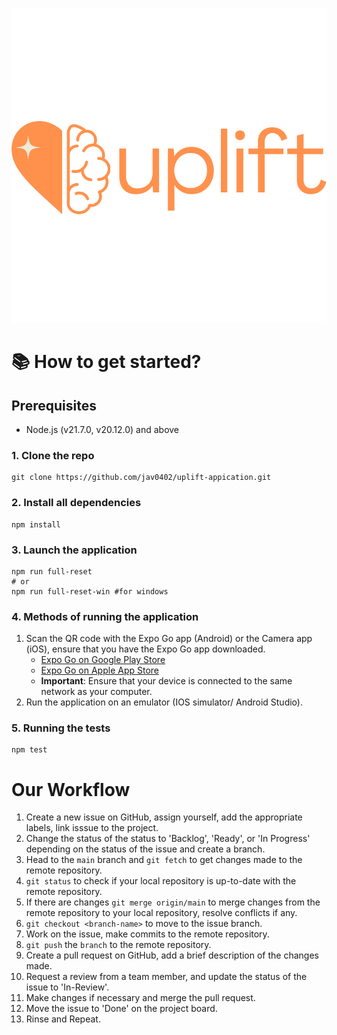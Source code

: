 ![Uplift-logo](https://github.com/jav0402/uplift-appication/blob/main/assets/images/uplift_logo.png)

# 📚 How to get started?
## Prerequisites
- Node.js (v21.7.0, v20.12.0) and above

### 1. Clone the repo

```
git clone https://github.com/jav0402/uplift-appication.git
```

### 2. Install all dependencies

```
npm install
```

### 3. Launch the application

```
npm run full-reset
# or
npm run full-reset-win #for windows
```

### 4. Methods of running the application
1. Scan the QR code with the Expo Go app (Android) or the Camera app (iOS), ensure that you have the Expo Go app downloaded.
    - [Expo Go on Google Play Store](https://play.google.com/store/apps/details?id=host.exp.exponent)
    - [Expo Go on Apple App Store](https://apps.apple.com/us/app/expo-go/id982107779)
    - **Important**: Ensure that your device is connected to the same network as your computer.
2. Run the application on an emulator (IOS simulator/ Android Studio).

### 5. Running the tests
```
npm test
```



# Our Workflow

1. Create a new issue on GitHub, assign yourself, add the appropriate labels, link isssue to the project.
2. Change the status of the status to 'Backlog', 'Ready', or 'In Progress' depending on the status of the issue and create a branch.
3. Head to the `main` branch and `git fetch` to get changes made to the remote repository.
4. `git status` to check if your local repository is up-to-date with the remote repository.
5. If there are changes `git merge origin/main` to merge changes from the remote repository to your local repository, resolve conflicts if any.
6. `git checkout <branch-name>` to move to the issue branch.
7. Work on the issue, make commits to the remote repository.
8. `git push` the `branch` to the remote repository.
9. Create a pull request on GitHub, add a brief description of the changes made.
10. Request a review from a team member, and update the status of the issue to 'In-Review'.
11. Make changes if necessary and merge the pull request.
12. Move the issue to 'Done' on the project board.
13. Rinse and Repeat.

